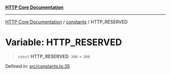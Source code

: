 [**HTTP Core Documentation**](../../README.md)

***

[HTTP Core Documentation](../../README.md) / [constants](../README.md) / HTTP\_RESERVED

# Variable: HTTP\_RESERVED

> `const` **HTTP\_RESERVED**: `306` = `306`

Defined in: [src/constants.ts:35](https://github.com/stonemjs/http-core/blob/0d369869add0f1630e9b5b2cd1421e57ee8d3865/src/constants.ts#L35)
